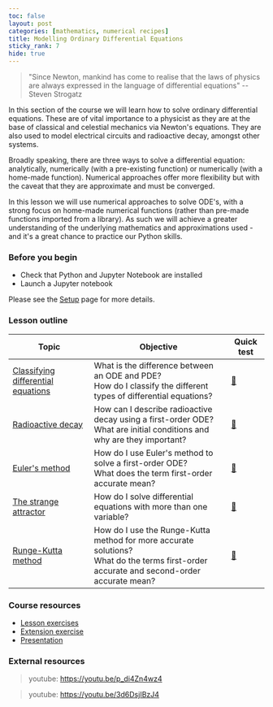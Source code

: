 ```yaml
---
toc: false
layout: post
categories: [mathematics, numerical recipes]
title: Modelling Ordinary Differential Equations
sticky_rank: 7
hide: true
---
```


> "Since Newton, mankind has come to realise that  the  laws of  physics are always expressed in the language of differential equations" -- Steven Strogatz

In this section of the course we will learn how to solve ordinary differential equations. These are of vital importance to a physicist as they are at the base of classical and celestial mechanics via Newton's equations. They are also used to model electrical circuits and radioactive decay, amongst other systems.
 
Broadly speaking, there are three ways to solve a differential equation: analytically, numerically (with a pre-existing function) or numerically (with a home-made function). Numerical approaches offer more flexibility but with the caveat that they are approximate and must be converged. 

In this lesson we will use numerical approaches to solve ODE's, with a strong focus on home-made numerical functions (rather than pre-made functions imported from a library). As such we will achieve a greater understanding of the underlying mathematics and approximations used - and it's a great chance to practice our Python skills.

### Before you begin

- Check that Python and Jupyter Notebook are installed
- Launch a Jupyter notebook 

Please see the [Setup](https://nu-cem.github.io/CompPhys/2021/08/02/Setup) page for more details.

### Lesson outline

| Topic | Objective | Quick test |
|-------|-----------|-----------|
|[Classifying differential equations](https://nu-cem.github.io/CompPhys/2021/08/02/ODE-Types)|What is the difference between an ODE and PDE? <br/> How do I classify the different types of differential equations? | [:ticket:](https://nu-cem.github.io/CompPhys/2021/08/02/ODE-Types-Qs.html) |
|[Radioactive decay](https://nu-cem.github.io/CompPhys/2021/08/02/Radioactive-Decay)| How can I describe radioactive decay using a first-order ODE? <br/> What are initial conditions and why are  they important?| [:trolleybus:](https://nu-cem.github.io/CompPhys/2021/08/02/Radioactive-Decay-Qs.html)|
|[Euler's method](https://nu-cem.github.io/CompPhys/2021/08/02/Eulers-Method)| How do I use Euler's method to solve a first-order ODE? <br/> What does the term first-order accurate mean? | [:blue_car:](https://nu-cem.github.io/CompPhys/2021/08/02/Eulers-Method-Qs.html)|
|[The strange attractor](https://nu-cem.github.io/CompPhys/2021/08/02/Strange-Attractor)| How do I solve differential equations with more than one variable? | [:truck:](https://nu-cem.github.io/CompPhys/2021/08/02/Strange-Attractor-Qs.html)|
|[Runge-Kutta method](https://nu-cem.github.io/CompPhys/2021/08/02/Runge-Kutta)| How do I use the Runge-Kutta method for more accurate solutions? <br/> What do the terms first-order accurate and second-order accurate mean? | [:red_car:](https://nu-cem.github.io/CompPhys/2021/08/02/Runge-Kutta-Qs.html)|

### Course resources

- [Lesson exercises](https://nu-cem.github.io/CompPhys/2021/08/02/ODE_exercises)
- [Extension exercise](https://nu-cem.github.io/CompPhys/2021/08/02/ODE_extension)
- [Presentation](https://nu-cem.github.io/CompPhys/slides/ODE-slides)

### External resources

> youtube: https://youtu.be/p_di4Zn4wz4  

> youtube: https://youtu.be/3d6DsjIBzJ4

